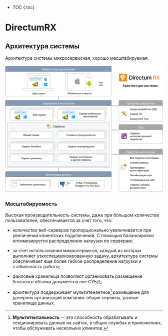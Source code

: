 - TOC
{:toc}

# DirectumRX

## Архитектура системы

Архитектура системы микросервисная, хорошо масштабируемая.

![Architecture of system](./images/schema_architecture_rx.png "Architecture of Directur RX system`")

### Масштабируемость

Высокая производительность системы, даже при большом количестве пользователей, обеспечивается за счет того, что:

* количество веб-серверов пропорционально увеличивается при увеличении клиентских подключений. С помощью балансировки оптимизируется распределение нагрузки по серверам;

* за счет использования микросервисов, каждый из которых выполняет узкоспециализированную задачу, архитектура системы обеспечивает еще более гибкое распределение нагрузки и стабильность работы;

* файловые хранилища позволяют организовать размещение большого объема документов вне СУБД;

* архитектура поддерживает мультитенантное[^1] размещение для дочерних организаций компании: общие сервисы, разные хранилища данных.


[^1]: **Мультитентальность** -- это способность обрабатывать и секционировать данные на сайтах, в общих службах и приложениях, чтобы обслуживать нескольких клиентов.
